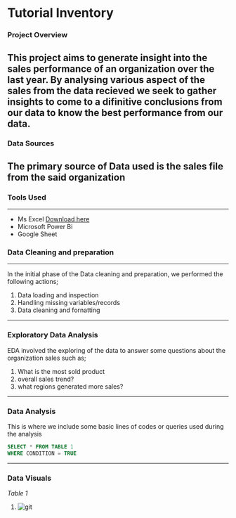# Tutorial Inventory

### Project Overview
This project aims to generate insight into the sales performance of an organization over the last year. By analysing various aspect of the sales from the data recieved 
we seek to gather insights to come to a difinitive conclusions from our data to know the best performance from our data.
---
### Data Sources
The primary source of Data used is the sales file from the said organization
---
### Tools Used
---
- Ms Excel
  [Download here](https://www.microsoft.com)
- Microsoft Power Bi
- Google Sheet

### Data Cleaning and preparation
---
In the initial phase of the Data cleaning and preparation, we performed the following actions;
  1. Data loading and inspection
  2. Handling missing variables/records
  3. Data cleaning and fornatting
---
### Exploratory Data Analysis
EDA involved the exploring of the data to answer some questions about the organization sales such as;
1. What is the most sold product
2. overall sales trend?
3. what regions generated more sales?
---
### Data Analysis
This is where we include some basic lines of codes or queries used during the analysis

~~~ SQL
SELECT * FROM TABLE 1
WHERE CONDITION = TRUE
~~~
---
### Data Visuals
*Table 1*
1. ![git](https://github.com/user-attachments/assets/33c8a483-cb88-474f-9930-511cc0f20dc9)


